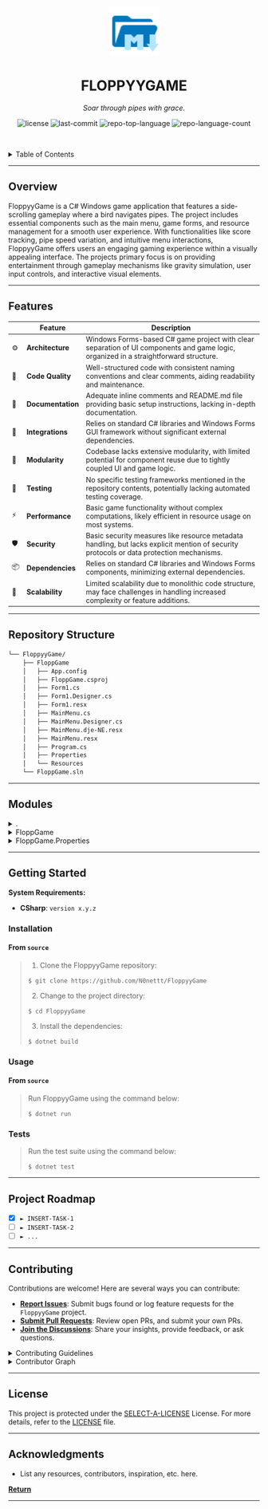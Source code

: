 <p align="center">
  <img src="https://raw.githubusercontent.com/PKief/vscode-material-icon-theme/ec559a9f6bfd399b82bb44393651661b08aaf7ba/icons/folder-markdown-open.svg" width="100" alt="project-logo">
</p>
<p align="center">
    <h1 align="center">FLOPPYYGAME</h1>
</p>
<p align="center">
    <em>Soar through pipes with grace.</em>
</p>
<p align="center">
	<img src="https://img.shields.io/github/license/N0nettt/FloppyyGame?style=default&logo=opensourceinitiative&logoColor=white&color=0080ff" alt="license">
	<img src="https://img.shields.io/github/last-commit/N0nettt/FloppyyGame?style=default&logo=git&logoColor=white&color=0080ff" alt="last-commit">
	<img src="https://img.shields.io/github/languages/top/N0nettt/FloppyyGame?style=default&color=0080ff" alt="repo-top-language">
	<img src="https://img.shields.io/github/languages/count/N0nettt/FloppyyGame?style=default&color=0080ff" alt="repo-language-count">
<p>
<p align="center">
	<!-- default option, no dependency badges. -->
</p>

<br><!-- TABLE OF CONTENTS -->
<details>
  <summary>Table of Contents</summary><br>

- [ Overview](#-overview)
- [ Features](#-features)
- [ Repository Structure](#-repository-structure)
- [ Modules](#-modules)
- [ Getting Started](#-getting-started)
  - [ Installation](#-installation)
  - [ Usage](#-usage)
  - [ Tests](#-tests)
- [ Project Roadmap](#-project-roadmap)
- [ Contributing](#-contributing)
- [ License](#-license)
- [ Acknowledgments](#-acknowledgments)
</details>
<hr>

##  Overview

FloppyyGame is a C# Windows game application that features a side-scrolling gameplay where a bird navigates pipes. The project includes essential components such as the main menu, game forms, and resource management for a smooth user experience. With functionalities like score tracking, pipe speed variation, and intuitive menu interactions, FloppyyGame offers users an engaging gaming experience within a visually appealing interface. The projects primary focus is on providing entertainment through gameplay mechanisms like gravity simulation, user input controls, and interactive visual elements.

---

##  Features

|    |   Feature         | Description |
|----|-------------------|---------------------------------------------------------------|
| ⚙️  | **Architecture**  | Windows Forms-based C# game project with clear separation of UI components and game logic, organized in a straightforward structure. |
| 🔩 | **Code Quality**  | Well-structured code with consistent naming conventions and clear comments, aiding readability and maintenance. |
| 📄 | **Documentation** | Adequate inline comments and README.md file providing basic setup instructions, lacking in-depth documentation. |
| 🔌 | **Integrations**  | Relies on standard C# libraries and Windows Forms GUI framework without significant external dependencies. |
| 🧩 | **Modularity**    | Codebase lacks extensive modularity, with limited potential for component reuse due to tightly coupled UI and game logic. |
| 🧪 | **Testing**       | No specific testing frameworks mentioned in the repository contents, potentially lacking automated testing coverage. |
| ⚡️  | **Performance**   | Basic game functionality without complex computations, likely efficient in resource usage on most systems. |
| 🛡️ | **Security**      | Basic security measures like resource metadata handling, but lacks explicit mention of security protocols or data protection mechanisms. |
| 📦 | **Dependencies**  | Relies on standard C# libraries and Windows Forms components, minimizing external dependencies. |
| 🚀 | **Scalability**   | Limited scalability due to monolithic code structure, may face challenges in handling increased complexity or feature additions. |

---

##  Repository Structure

```sh
└── FloppyyGame/
    ├── FloppGame
    │   ├── App.config
    │   ├── FloppGame.csproj
    │   ├── Form1.cs
    │   ├── Form1.Designer.cs
    │   ├── Form1.resx
    │   ├── MainMenu.cs
    │   ├── MainMenu.Designer.cs
    │   ├── MainMenu.dje-NE.resx
    │   ├── MainMenu.resx
    │   ├── Program.cs
    │   ├── Properties
    │   └── Resources
    └── FloppGame.sln
```

---

##  Modules

<details closed><summary>.</summary>

| File                                                                              | Summary                                                                                                                                                             |
| ---                                                                               | ---                                                                                                                                                                 |
| [FloppGame.sln](https://github.com/N0nettt/FloppyyGame/blob/master/FloppGame.sln) | Enables visualization and interaction with the game interface. Drives user experience in the FloppGame project by rendering forms and menus essential for gameplay. |

</details>

<details closed><summary>FloppGame</summary>

| File                                                                                                      | Summary                                                                                                                                                                                                                                                                                 |
| ---                                                                                                       | ---                                                                                                                                                                                                                                                                                     |
| [App.config](https://github.com/N0nettt/FloppyyGame/blob/master/FloppGame\App.config)                     | Configures the runtime environment for the FloppGame application within the parent repository. Specifies the supported.NET Framework version, enabling smooth execution.                                                                                                                |
| [FloppGame.csproj](https://github.com/N0nettt/FloppyyGame/blob/master/FloppGame\FloppGame.csproj)         | Defines project settings, dependencies, and resources for a C# Windows game application. Organizes compilation and resource files, specifying debug/release configurations, and referencing essential libraries for the games functionality within the parent repositorys architecture. |
| [Form1.cs](https://github.com/N0nettt/FloppyyGame/blob/master/FloppGame\Form1.cs)                         | Implements a side-scrolling game in C# with a bird navigating pipes. Determines gravity, pipe speed, and score tracking. Updates pipe positions, increases pipe speed with score, and ends game on collision.                                                                           |
| [Form1.Designer.cs](https://github.com/N0nettt/FloppyyGame/blob/master/FloppGame\Form1.Designer.cs)       | Implements the graphical user interface for the game, featuring bird and pipe visuals, game timer, and score display. Controls key events for game interactions.                                                                                                                        |
| [Form1.resx](https://github.com/N0nettt/FloppyyGame/blob/master/FloppGame\Form1.resx)                     | Defines resource metadata in a structured XML format, facilitating data type conversion and serialization. Supports storage of object configurations and settings for the parent FloppGame application.                                                                                 |
| [MainMenu.cs](https://github.com/N0nettt/FloppyyGame/blob/master/FloppGame\MainMenu.cs)                   | Implements main menu functionality for starting or quitting the game with hover effects. Manages font styles and event handlers for label interactions, ensuring smooth user experience. Provides options to start or exit the game with confirmation dialog.                           |
| [MainMenu.Designer.cs](https://github.com/N0nettt/FloppyyGame/blob/master/FloppGame\MainMenu.Designer.cs) | Defines Main Menu interface with Start and Quit options, handling mouse events. Provides visual elements and actions for users in a game application. Integrates with the main game logic for user interaction.                                                                         |
| [MainMenu.dje-NE.resx](https://github.com/N0nettt/FloppyyGame/blob/master/FloppGame\MainMenu.dje-NE.resx) | Defines metadata and resources for the FloppGame menu interface. Specifies formats for serializing objects and dependencies for reading. Supports storage and retrieval of menu-related data within the repository structure.                                                           |
| [MainMenu.resx](https://github.com/N0nettt/FloppyyGame/blob/master/FloppGame\MainMenu.resx)               | Defines resource metadata in XML format, specifying resource types and serialization methods for the parent repositorys localization and asset management. Facilitates seamless integration of resources into the projects UI components.                                               |
| [Program.cs](https://github.com/N0nettt/FloppyyGame/blob/master/FloppGame\Program.cs)                     | Initializes and launches the primary application form with visual styles and default text rendering settings in the Windows Forms-based FloppyyGame project.                                                                                                                            |

</details>

<details closed><summary>FloppGame.Properties</summary>

| File                                                                                                                   | Summary                                                                                                                                                                                                                                                        |
| ---                                                                                                                    | ---                                                                                                                                                                                                                                                            |
| [AssemblyInfo.cs](https://github.com/N0nettt/FloppyyGame/blob/master/FloppGame\Properties\AssemblyInfo.cs)             | Defines assembly metadata for FloppGame, specifying title, product, and version information. Controls assembly visibility to COM components. Critical for ensuring proper identification, configuration, and interoperability within the project architecture. |
| [Resources.Designer.cs](https://github.com/N0nettt/FloppyyGame/blob/master/FloppGame\Properties\Resources.Designer.cs) | Enables lookup of localized bitmap resources for game elements like birds, ground, and pipes. Facilitates easy retrieval of graphical assets to enhance the visual experience of the game interface.                                                           |
| [Resources.resx](https://github.com/N0nettt/FloppyyGame/blob/master/FloppGame\Properties\Resources.resx)               | Defines resources for the game UI, such as images and icons, facilitating easy access and management of visual assets within the main game application.                                                                                                        |
| [Settings.Designer.cs](https://github.com/N0nettt/FloppyyGame/blob/master/FloppGame\Properties\Settings.Designer.cs)   | Defines runtime settings for the FloppGame app. Ensures consistent configuration across the application. Optimizes development efficiency by centralizing settings handling.                                                                                   |
| [Settings.settings](https://github.com/N0nettt/FloppyyGame/blob/master/FloppGame\Properties\Settings.settings)         | Manages application configuration settings.** Stores user preferences and configurations for the FloppGame application. Key component for customizing user experience.                                                                                         |

</details>

---

##  Getting Started

**System Requirements:**

* **CSharp**: `version x.y.z`

###  Installation

<h4>From <code>source</code></h4>

> 1. Clone the FloppyyGame repository:
>
> ```console
> $ git clone https://github.com/N0nettt/FloppyyGame
> ```
>
> 2. Change to the project directory:
> ```console
> $ cd FloppyyGame
> ```
>
> 3. Install the dependencies:
> ```console
> $ dotnet build
> ```

###  Usage

<h4>From <code>source</code></h4>

> Run FloppyyGame using the command below:
> ```console
> $ dotnet run
> ```

###  Tests

> Run the test suite using the command below:
> ```console
> $ dotnet test
> ```

---

##  Project Roadmap

- [X] `► INSERT-TASK-1`
- [ ] `► INSERT-TASK-2`
- [ ] `► ...`

---

##  Contributing

Contributions are welcome! Here are several ways you can contribute:

- **[Report Issues](https://github.com/N0nettt/FloppyyGame/issues)**: Submit bugs found or log feature requests for the `FloppyyGame` project.
- **[Submit Pull Requests](https://github.com/N0nettt/FloppyyGame/blob/main/CONTRIBUTING.md)**: Review open PRs, and submit your own PRs.
- **[Join the Discussions](https://github.com/N0nettt/FloppyyGame/discussions)**: Share your insights, provide feedback, or ask questions.

<details closed>
<summary>Contributing Guidelines</summary>

1. **Fork the Repository**: Start by forking the project repository to your github account.
2. **Clone Locally**: Clone the forked repository to your local machine using a git client.
   ```sh
   git clone https://github.com/N0nettt/FloppyyGame
   ```
3. **Create a New Branch**: Always work on a new branch, giving it a descriptive name.
   ```sh
   git checkout -b new-feature-x
   ```
4. **Make Your Changes**: Develop and test your changes locally.
5. **Commit Your Changes**: Commit with a clear message describing your updates.
   ```sh
   git commit -m 'Implemented new feature x.'
   ```
6. **Push to github**: Push the changes to your forked repository.
   ```sh
   git push origin new-feature-x
   ```
7. **Submit a Pull Request**: Create a PR against the original project repository. Clearly describe the changes and their motivations.
8. **Review**: Once your PR is reviewed and approved, it will be merged into the main branch. Congratulations on your contribution!
</details>

<details closed>
<summary>Contributor Graph</summary>
<br>
<p align="center">
   <a href="https://github.com{/N0nettt/FloppyyGame/}graphs/contributors">
      <img src="https://contrib.rocks/image?repo=N0nettt/FloppyyGame">
   </a>
</p>
</details>

---

##  License

This project is protected under the [SELECT-A-LICENSE](https://choosealicense.com/licenses) License. For more details, refer to the [LICENSE](https://choosealicense.com/licenses/) file.

---

##  Acknowledgments

- List any resources, contributors, inspiration, etc. here.

[**Return**](#-overview)

---
